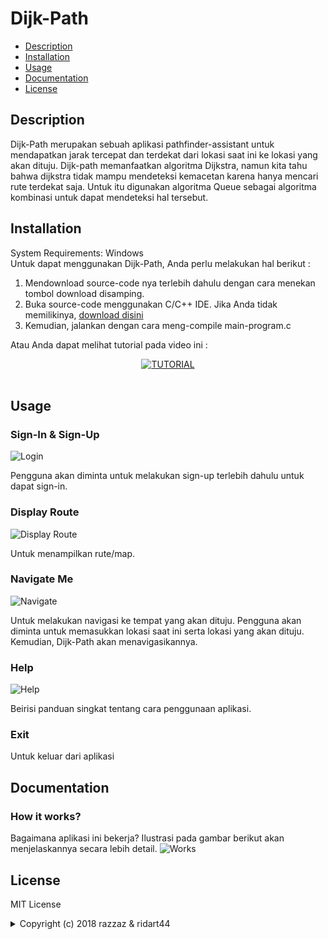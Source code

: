 # Dijk-Path

* [Description](#description)
* [Installation](#installation)
* [Usage](#usage)
* [Documentation](#documentation)
* [License](#license)

## Description

Dijk-Path merupakan sebuah aplikasi pathfinder-assistant untuk mendapatkan jarak tercepat dan terdekat dari lokasi saat ini ke lokasi yang akan dituju. Dijk-path memanfaatkan algoritma Dijkstra, namun kita tahu bahwa dijkstra tidak mampu mendeteksi kemacetan karena hanya mencari rute terdekat saja. Untuk itu digunakan algoritma Queue sebagai algoritma kombinasi untuk dapat mendeteksi hal tersebut.


## Installation
System Requirements: Windows
<br>
Untuk dapat menggunakan Dijk-Path, Anda perlu melakukan hal berikut :
1. Mendownload source-code nya terlebih dahulu dengan cara menekan tombol download disamping.
2. Buka source-code menggunakan C/C++ IDE. Jika Anda tidak memilikinya, [download disini](https://sourceforge.net/projects/orwelldevcpp/files/latest/download)
3. Kemudian, jalankan dengan cara meng-compile main-program.c

Atau Anda dapat melihat tutorial pada video ini :

<div align="center">
  <a href="https://www.youtube.com/watch?v=cMwkVielz4c"><img src="https://img.youtube.com/vi/cMwkVielz4c/0.jpg" alt="TUTORIAL">
  </a>
</div>
<br>

## Usage
### Sign-In & Sign-Up
![Login](/images/menuSign.png)

Pengguna akan diminta untuk melakukan sign-up terlebih dahulu untuk dapat sign-in.
### Display Route
![Display Route](/images/menuDisplay.png)

Untuk menampilkan rute/map.
### Navigate Me
![Navigate](/images/menuNavigate.png)

Untuk melakukan navigasi ke tempat yang akan dituju. Pengguna akan diminta untuk memasukkan lokasi saat ini serta lokasi yang akan dituju. Kemudian, Dijk-Path akan menavigasikannya.
### Help
![Help](/images/menuHelp.png)


Beirisi panduan singkat tentang cara penggunaan aplikasi.
### Exit
Untuk keluar dari aplikasi

## Documentation
### How it works?
Bagaimana aplikasi ini bekerja? Ilustrasi pada gambar berikut akan menjelaskannya secara lebih detail.
![Works](/images/works.png)
<br>

## License

MIT License
<details>
  <summary>Copyright (c) 2018 razzaz & ridart44</summary>

<p align="justify">Permission is hereby granted, free of charge, to any person obtaining a copy
of this software and associated documentation files (the "Software"), to deal
in the Software without restriction, including without limitation the rights
to use, copy, modify, merge, publish, distribute, sublicense, and/or sell
copies of the Software, and to permit persons to whom the Software is
furnished to do so, subject to the following conditions:</p>

<p align="justify">The above copyright notice and this permission notice shall be included in all
copies or substantial portions of the Software.</p>

<p align="justify">The software is provided "as is", without warranty of any kind, express or
Implied, including but not limited to the warranties of merchantability,
Fitness for a particular purpose and noninfringement. In no event shall the
Authors or copyright holders be liable for any claim, damages or other
Liability, whether in an action of contract, tort or otherwise, arising from,
Out of or in connection with the software or the use or other dealings in the
Software.</p>

</details>
